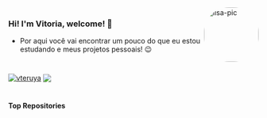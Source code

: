 <div>
  <img align="right" alt="lisa-pic" height="110" style="border-radius:50px;"src="https://i.kym-cdn.com/photos/images/original/000/740/022/c26.png" alt="..." class="img-thumbnail">
</div> 

### Hi! I'm Vitoria, welcome! 🙂
* Por aqui você vai encontrar um pouco do que eu estou estudando e meus projetos pessoais! 😉

#

 <a href="https://github.com/vteruya">
  <img align="center" src="https://github-readme-stats.vercel.app/api?username=vteruya&show_icons=true&include_all_commits=true&theme=material-palenight&hide_border=false" alt="vteruya" /></a> <a href="https://github.com/vteruya">
 <img align="center" src="https://github-readme-stats.vercel.app/api/top-langs/?username=vteruya&layout=compact&theme=material-palenight&hide_border=false" /></a>

#
#### Top Repositories

